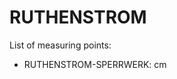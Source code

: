 # RUTHENSTROM

List of measuring points:

* RUTHENSTROM-SPERRWERK: <Value topic="rivers/pegel-online/RuS/RUTHENSTROM-SPERRWERK/measurementValue"/> cm
